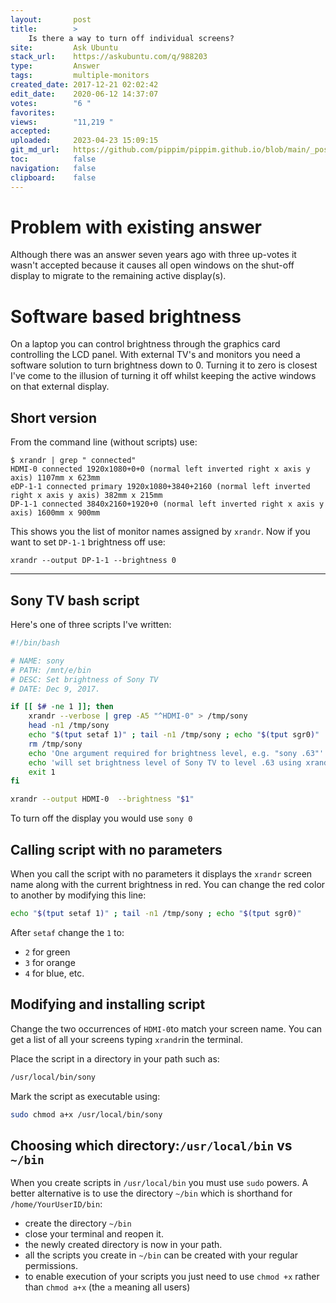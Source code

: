 ```yaml
---
layout:       post
title:        >
    Is there a way to turn off individual screens?
site:         Ask Ubuntu
stack_url:    https://askubuntu.com/q/988203
type:         Answer
tags:         multiple-monitors
created_date: 2017-12-21 02:02:42
edit_date:    2020-06-12 14:37:07
votes:        "6 "
favorites:    
views:        "11,219 "
accepted:     
uploaded:     2023-04-23 15:09:15
git_md_url:   https://github.com/pippim/pippim.github.io/blob/main/_posts/2017/2017-12-21-Is-there-a-way-to-turn-off-individual-screens_.md
toc:          false
navigation:   false
clipboard:    false
---
```


# Problem with existing answer

Although there was an answer seven years ago with three up-votes it wasn't accepted because it causes all open windows on the shut-off display to migrate to the remaining active display(s).

# Software based brightness

On a laptop you can control brightness through the graphics card controlling the LCD panel. With external TV's and monitors you need a software solution to turn brightness down to 0. Turning it to zero is closest I've come to the illusion of turning it off whilst keeping the active windows on that external display.

## Short version

From the command line (without scripts) use:

``` 
$ xrandr | grep " connected"
HDMI-0 connected 1920x1080+0+0 (normal left inverted right x axis y axis) 1107mm x 623mm
eDP-1-1 connected primary 1920x1080+3840+2160 (normal left inverted right x axis y axis) 382mm x 215mm
DP-1-1 connected 3840x2160+1920+0 (normal left inverted right x axis y axis) 1600mm x 900mm
```

This shows you the list of monitor names assigned by `xrandr`. Now if you want to set `DP-1-1` brightness off use:

``` 
xrandr --output DP-1-1 --brightness 0
```


----------


## Sony TV bash script

Here's one of three scripts I've written:



``` bash
#!/bin/bash

# NAME: sony
# PATH: /mnt/e/bin
# DESC: Set brightness of Sony TV
# DATE: Dec 9, 2017.

if [[ $# -ne 1 ]]; then
    xrandr --verbose | grep -A5 "^HDMI-0" > /tmp/sony
    head -n1 /tmp/sony
    echo "$(tput setaf 1)" ; tail -n1 /tmp/sony ; echo "$(tput sgr0)"
    rm /tmp/sony
    echo 'One argument required for brightness level, e.g. "sony .63"'
    echo 'will set brightness level of Sony TV to level .63 using xrandr'
    exit 1
fi

xrandr --output HDMI-0  --brightness "$1"
```

To turn off the display you would use `sony 0`

## Calling script with no parameters

When you call the script with no parameters it displays the `xrandr` screen name along with the current brightness in red. You can change the red color to another by modifying this line:

``` bash
echo "$(tput setaf 1)" ; tail -n1 /tmp/sony ; echo "$(tput sgr0)"
```

After `setaf` change the `1` to:

- `2` for green
- `3` for orange
- `4` for blue, etc.

## Modifying and installing script

Change the two occurrences of `HDMI-0`to match your screen name. You can get a list of all your screens typing `xrandr`in the terminal.

Place the script in a directory in your path such as:

``` bash
/usr/local/bin/sony
```

Mark the script as executable using:

``` bash
sudo chmod a+x /usr/local/bin/sony
```


## Choosing which directory:`/usr/local/bin` vs `~/bin`

When you create scripts in `/usr/local/bin` you must use `sudo` powers. A better alternative is to use the directory `~/bin` which is shorthand for `/home/YourUserID/bin`:

- create the directory `~/bin`
- close your terminal and reopen it.
- the newly created directory is now in your path.
- all the scripts you create in `~/bin` can be created with your regular permissions.
- to enable execution of your scripts you just need to use `chmod +x` rather than `chmod a+x` (the `a` meaning all users)

